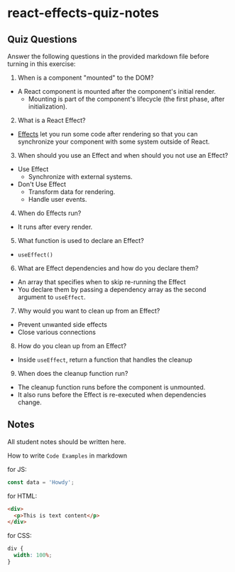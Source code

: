 # react-effects-quiz-notes

## Quiz Questions

Answer the following questions in the provided markdown file before turning in this exercise:

1. When is a component "mounted" to the DOM?

- A React component is mounted after the component's initial render.
  - Mounting is part of the component's lifecycle (the first phase, after initialization).

2. What is a React Effect?

- <ins>Effects</ins> let you run some code after rendering so that you can synchronize your component with some system outside of React.

3. When should you use an Effect and when should you not use an Effect?

- Use Effect
  - Synchronize with external systems.
- Don't Use Effect
  - Transform data for rendering.
  - Handle user events.

4. When do Effects run?

- It runs after every render.

5. What function is used to declare an Effect?

- `useEffect()`

6. What are Effect dependencies and how do you declare them?

- An array that specifies when to skip re-running the Effect
- You declare them by passing a dependency array as the second argument to `useEffect`.

7. Why would you want to clean up from an Effect?

- Prevent unwanted side effects
- Close various connections

8. How do you clean up from an Effect?

- Inside `useEffect`, return a function that handles the cleanup

9. When does the cleanup function run?

- The cleanup function runs before the component is unmounted.
- It also runs before the Effect is re-executed when dependencies change.

## Notes

All student notes should be written here.

How to write `Code Examples` in markdown

for JS:

```javascript
const data = 'Howdy';
```

for HTML:

```html
<div>
  <p>This is text content</p>
</div>
```

for CSS:

```css
div {
  width: 100%;
}
```
